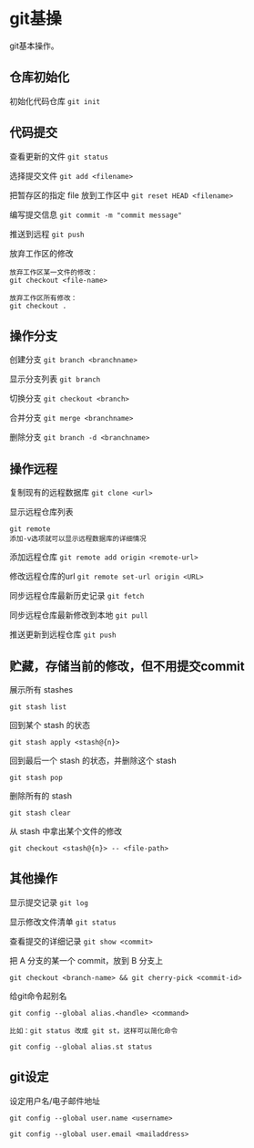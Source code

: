 # git基操

git基本操作。

## 仓库初始化

初始化代码仓库
`git init`

## 代码提交

查看更新的文件
`git status`

选择提交文件
`git add <filename>`

把暂存区的指定 file 放到工作区中
`git reset HEAD <filename>`

编写提交信息
`git commit -m "commit message"`

推送到远程
`git push`

放弃工作区的修改

```
放弃工作区某一文件的修改：
git checkout <file-name>

放弃工作区所有修改：
git checkout .
```

## 操作分支

创建分支
`git branch <branchname>`

显示分支列表
`git branch`

切换分支
`git checkout <branch>`

合并分支
`git merge <branchname>`

删除分支
`git branch -d <branchname>`

## 操作远程

复制现有的远程数据库
`git clone <url>`

显示远程仓库列表
```
git remote
添加-v选项就可以显示远程数据库的详细情况
````

添加远程仓库
`git remote add origin <remote-url>`

修改远程仓库的url
`git remote set-url origin <URL>`

同步远程仓库最新历史记录
`git fetch`

同步远程仓库最新修改到本地
`git pull`

推送更新到远程仓库
`git push`

## 贮藏，存储当前的修改，但不用提交commit

展示所有 stashes

`git stash list`

回到某个 stash 的状态

`git stash apply <stash@{n}>`

回到最后一个 stash 的状态，并删除这个 stash

`git stash pop`

删除所有的 stash

`git stash clear`

从 stash 中拿出某个文件的修改

`git checkout <stash@{n}> -- <file-path>`


## 其他操作

显示提交记录
`git log`

显示修改文件清单
`git status`

查看提交的详细记录
`git show <commit>`

把 A 分支的某一个 commit，放到 B 分支上

`git checkout <branch-name> && git cherry-pick <commit-id>`

给git命令起别名
```
git config --global alias.<handle> <command>

比如：git status 改成 git st，这样可以简化命令

git config --global alias.st status
```

## git设定

设定用户名/电子邮件地址

`git config --global user.name <username>`

`git config --global user.email <mailaddress>`
